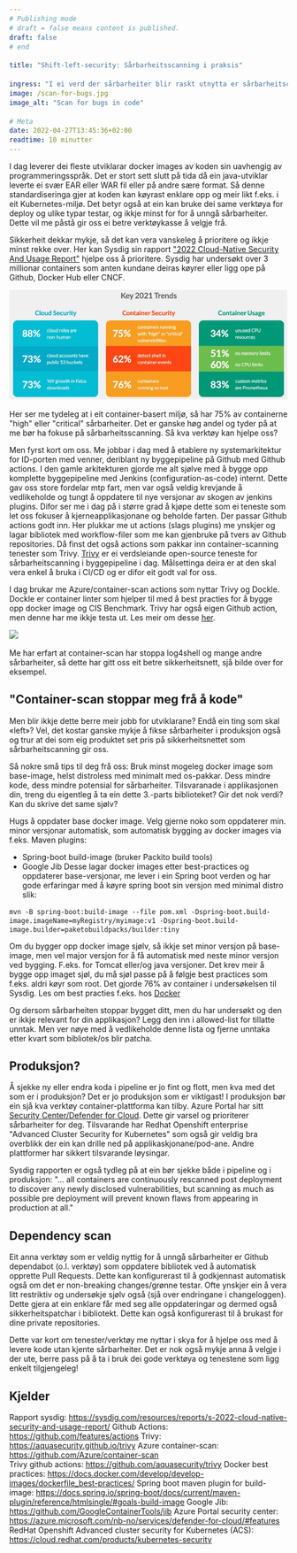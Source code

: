 ```yaml
---
# Publishing mode
# draft = false means content is published.
draft: false
# end

title: "Shift-left-security: Sårbarheitsscanning i praksis"

ingress: "I ei verd der sårbarheiter blir raskt utnytta er sårbarheitscanning av Docker containere eit nyttig verktøy for å unngå at applikasjonane våre har kjente sårbarheiter. Her ser me på nokre mogeleg verktøy blant mange for å gjere dette."
image: /scan-for-bugs.jpg
image_alt: "Scan for bugs in code"

# Meta
date: 2022-04-27T13:45:36+02:00
readtime: 10 minutter
---
```


I dag leverer dei fleste utviklarar docker images av koden sin uavhengig av programmeringsspråk. Det er stort sett slutt på tida då ein java-utviklar leverte ei svær EAR eller WAR fil eller på andre sære format.  Så denne standardiseringa gjer at koden kan køyrast enklare opp og meir likt f.eks. i eit Kubernetes-miljø. Det betyr også at ein kan bruke dei same verktøya for deploy og ulike typar testar, og ikkje minst for for å unngå sårbarheiter. Dette vil me påstå gir oss ei betre verktøykasse å velgje frå.

Sikkerheit dekkar mykje, så det kan vera vanskeleg å prioritere og ikkje minst rekke over. Her kan Sysdig sin rapport ["2022 Cloud-Native Security And Usage Report"](https://sysdig.com/resources/reports/s-2022-cloud-native-security-and-usage-report/) hjelpe oss å prioritere.  Sysdig har undersøkt over 3 millionar containers som anten kundane deiras køyrer eller ligg ope på Github, Docker Hub eller CNCF.

![](./sysdig-key-trends-2021.jpg)

Her ser me tydeleg at i eit container-basert miljø, så har 75% av containerne "high" eller "critical" sårbarheiter. Det er ganske høg andel og tyder på at me bør ha fokuse på sårbarheitsscanning. Så kva verktøy kan hjelpe oss?

Men fyrst kort om oss. Me jobbar i dag med å etablere ny systemarkitektur for ID-porten med venner, deriblant ny byggepipeline på Github med Github actions. I den gamle arkitekturen gjorde me alt sjølve med å bygge opp komplette byggepipeline med Jenkins (configuration-as-code) internt. Dette gav oss store fordelar mtp fart, men var også veldig krevjande å vedlikeholde og tungt å oppdatere til nye versjonar av skogen av jenkins plugins. Difor ser me i dag på i større grad å kjøpe dette som ei teneste som let oss fokuser å kjerneapplikasjonane og beholde farten. Der passar Github actions godt inn. Her plukkar me ut actions (slags plugins) me ynskjer og lagar bibliotek med workflow-filer som me kan gjenbruke på tvers av Github repositories. Då finst det også actions som pakkar inn container-scanning tenester som Trivy. [Trivy](https://aquasecurity.github.io/trivy) er ei verdsleiande open-source teneste for sårbarheitscanning i byggepipeline i dag. Målsettinga deira er at den skal vera enkel å bruka i CI/CD og er difor eit godt val for oss.

I dag brukar me Azure/container-scan actions som nyttar Trivy og Dockle. Dockle er container linter som hjelper til med å best practies for å bygge opp docker image og CIS Benchmark. Trivy har også eigen Github action, men denne har me ikkje testa ut. Les meir om desse [her](https://aquasecurity.github.io/trivy/v0.19.1/advanced/integrations/github-actions/).

![](./container-scan-log4jshell.jpg)

Me har erfart at container-scan har stoppa log4shell og mange andre sårbarheiter, så dette har gitt oss eit betre sikkerheitsnett, sjå bilde over for eksempel.

## "Container-scan stoppar meg frå å kode"
Men blir ikkje dette berre meir jobb for utviklarane? Endå ein ting som skal «left»? Vel, det kostar ganske mykje å fikse sårbarheiter i produksjon også og trur at dei som eig produktet set pris på sikkerheitsnettet som sårbarheitscanning gir oss.

Så nokre små tips til deg frå oss:
Bruk minst mogeleg docker image som base-image, helst distroless med minimalt med os-pakkar. Dess mindre kode, dess mindre potensial for sårbarheiter.
Tilsvaranade i applikasjonen din, treng du eigentleg å ta ein dette 3.-parts biblioteket? Gir det nok verdi? Kan du skrive det same sjølv?

Hugs å oppdater base docker image.
Velg gjerne noko som oppdaterer min. minor versjonar automatisk, som automatisk bygging av docker images via f.eks. Maven plugins:
* Spring-boot build-image (bruker Packito build tools)
* Google Jib
Desse lagar docker images etter best-practices og oppdaterer base-versjonar, me lever i ein Spring boot verden og har gode erfaringar med å køyre spring boot sin versjon med minimal distro slik:
```
mvn -B spring-boot:build-image --file pom.xml -Dspring-boot.build-image.imageName=myRegistry/myimage:v1 -Dspring-boot.build-image.builder=paketobuildpacks/builder:tiny
```

Om du bygger opp docker image sjølv, så ikkje set minor versjon på base-image, men vel major versjon for å få automatisk med neste minor versjon ved bygging. F.eks. for Tomcat eller/og java versjoner. Det krev meir å bygge opp imaget sjøl, du må sjøl passe på å følgje best practices som f.eks. aldri køyr som root. Det gjorde 76% av container i undersøkelsen til Sysdig. Les om best practies f.eks. hos [Docker](https://docs.docker.com/develop/develop-images/dockerfile_best-practices/)

Og dersom sårbarheiten stoppar bygget ditt, men du har undersøkt og den er ikkje relevant for din applikasjon? Legg den inn i allowed-list for tillatte unntak. Men ver nøye med å vedlikeholde denne lista og fjerne unntaka etter kvart som bibliotek/os blir patcha.

## Produksjon?
Å sjekke ny eller endra koda i pipeline er jo fint og flott, men kva med det som er i produksjon? Det er jo produksjon som er viktigast! I produksjon bør ein sjå kva verktøy container-plattforma kan tilby. Azure Portal har sitt [Security Center/Defender for Cloud](https://azure.microsoft.com/nb-no/services/defender-for-cloud/#features). Dette gir varsel og prioriterer sårbarheiter for deg. Tilsvarande har Redhat Openshift enterprise "Advanced Cluster Security for Kubernetes" som også gir veldig bra overblikk der ein kan drille ned på applikaskjonane/pod-ane. Andre plattformer har sikkert tilsvarande løysingar.

Sysdig rapporten er også tydleg på at ein bør sjekke både i pipeline og i produksjon:
"… all containers are continuously rescanned post deployment to discover any newly disclosed vulnerabilities, but scanning as much as possible pre deployment will prevent known flaws from appearing in production at all."

## Dependency scan
Eit anna verktøy som er veldig nyttig for å unngå sårbarheiter er Github dependabot (o.l. verktøy) som oppdatere bibliotek ved å automatisk opprette Pull Requests. Dette kan konfigurerast til å godkjennast automatisk også om det er non-breaking changes/grønne testar. Ofte ynskjer ein å vera litt restriktiv og undersøkje sjølv også (sjå over endringane i changeloggen). Dette gjera at ein enklare får med seg alle oppdateringar og dermed også sikkerheitspatchar i bibliotekt. Dette kan også konfigurerast til å brukast for dine private repositories.


Dette var kort om tenester/verktøy me nyttar i skya for å hjelpe oss med å levere kode utan kjente sårbarheiter. Det er nok også mykje anna å velgje i der ute, berre pass på å ta i bruk dei gode verktøya og tenestene som ligg enkelt tilgjengeleg!

## Kjelder
Rapport sysdig: https://sysdig.com/resources/reports/s-2022-cloud-native-security-and-usage-report/
Github Actions: https://github.com/features/actions
Trivy: https://aquasecurity.github.io/trivy
Azure container-scan: https://github.com/Azure/container-scan  
Trivy github actions: https://github.com/aquasecurity/trivy
Docker best practices: https://docs.docker.com/develop/develop-images/dockerfile_best-practices/
Spring boot maven plugin for build-image: https://docs.spring.io/spring-boot/docs/current/maven-plugin/reference/htmlsingle/#goals-build-image
Google Jib: https://github.com/GoogleContainerTools/jib
Azure Portal security center: https://azure.microsoft.com/nb-no/services/defender-for-cloud/#features
RedHat Openshift Advanced cluster security for Kubernetes (ACS): https://cloud.redhat.com/products/kubernetes-security
